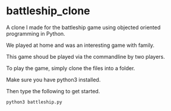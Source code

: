 # battleship_clone
A clone I made for the battleship game using objected oriented programming in Python.

We played at home and was an interesting game with family.

This game shoud be played via the commandline by two players. 

To play the game, simply clone the files into a folder.

Make sure you have python3 installed.

Then type the following to get started.

    python3 battleship.py
